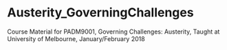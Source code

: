 # Austerity_GoverningChallenges
Course Material for PADM9001, Governing Challenges: Austerity, Taught at University of Melbourne, January/February 2018
